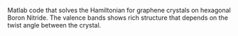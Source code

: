 Matlab code that solves the Hamiltonian for graphene crystals on hexagonal Boron Nitride. The valence bands shows rich structure that depends on the twist angle between the crystal.
